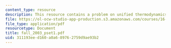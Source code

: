 ```yaml
---
content_type: resource
description: This resource contains a problem on unified thermodynamics.
file: https://ol-ocw-studio-app-production.s3.amazonaws.com/courses/16-01-unified-engineering-i-ii-iii-iv-fall-2005-spring-2006/311193eed160a0a689762759d9ae93b2_fall_2003_pset1.pdf
file_type: application/pdf
resourcetype: Document
title: fall_2003_pset1.pdf
uid: 311193ee-d160-a0a6-8976-2759d9ae93b2
---
```

